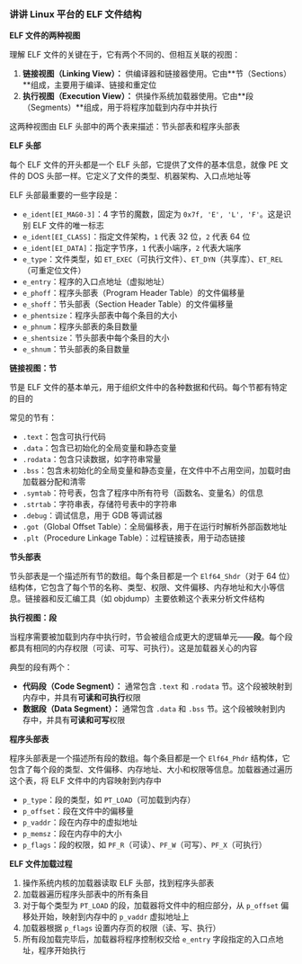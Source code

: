 ### 讲讲 Linux 平台的 ELF 文件结构

**ELF 文件的两种视图**

理解 ELF 文件的关键在于，它有两个不同的、但相互关联的视图：

1. **链接视图（Linking View）：** 供编译器和链接器使用。它由**节（Sections）**组成，主要用于编译、链接和重定位
2. **执行视图（Execution View）：** 供操作系统加载器使用。它由**段（Segments）**组成，用于将程序加载到内存中并执行

这两种视图由 ELF 头部中的两个表来描述：节头部表和程序头部表

**ELF 头部**

每个 ELF 文件的开头都是一个 ELF 头部，它提供了文件的基本信息，就像 PE 文件的 DOS 头部一样。它定义了文件的类型、机器架构、入口点地址等

ELF 头部最重要的一些字段是：

- `e_ident[EI_MAG0-3]`：4 字节的魔数，固定为 `0x7f, 'E', 'L', 'F'`。这是识别 ELF 文件的唯一标志
- `e_ident[EI_CLASS]`：指定文件架构，`1` 代表 32 位，`2` 代表 64 位
- `e_ident[EI_DATA]`：指定字节序，`1` 代表小端序，`2` 代表大端序
- `e_type`：文件类型，如 `ET_EXEC`（可执行文件）、`ET_DYN`（共享库）、`ET_REL`（可重定位文件）
- `e_entry`：程序的入口点地址（虚拟地址）
- `e_phoff`：程序头部表（Program Header Table）的文件偏移量
- `e_shoff`：节头部表（Section Header Table）的文件偏移量
- `e_phentsize`：程序头部表中每个条目的大小
- `e_phnum`：程序头部表的条目数量
- `e_shentsize`：节头部表中每个条目的大小
- `e_shnum`：节头部表的条目数量

**链接视图：节**

节是 ELF 文件的基本单元，用于组织文件中的各种数据和代码。每个节都有特定的目的

常见的节有：

- `.text`：包含可执行代码
- `.data`：包含已初始化的全局变量和静态变量
- `.rodata`：包含只读数据，如字符串常量
- `.bss`：包含未初始化的全局变量和静态变量，在文件中不占用空间，加载时由加载器分配和清零
- `.symtab`：符号表，包含了程序中所有符号（函数名、变量名）的信息
- `.strtab`：字符串表，存储符号表中的字符串
- `.debug`：调试信息，用于 GDB 等调试器
- `.got`（Global Offset Table）：全局偏移表，用于在运行时解析外部函数地址
- `.plt`（Procedure Linkage Table）：过程链接表，用于动态链接

**节头部表**

节头部表是一个描述所有节的数组。每个条目都是一个 `Elf64_Shdr`（对于 64 位）结构体，它包含了每个节的名称、类型、权限、文件偏移、内存地址和大小等信息。链接器和反汇编工具（如 objdump）主要依赖这个表来分析文件结构

**执行视图：段**

当程序需要被加载到内存中执行时，节会被组合成更大的逻辑单元——**段**。每个段都具有相同的内存权限（可读、可写、可执行）。这是加载器关心的内容

典型的段有两个：

- **代码段（Code Segment）：** 通常包含 `.text` 和 `.rodata` 节。这个段被映射到内存中，并具有**可读和可执行**权限
- **数据段（Data Segment）：** 通常包含 `.data` 和 `.bss` 节。这个段被映射到内存中，并具有**可读和可写**权限

**程序头部表**

程序头部表是一个描述所有段的数组。每个条目都是一个 `Elf64_Phdr` 结构体，它包含了每个段的类型、文件偏移、内存地址、大小和权限等信息。加载器通过遍历这个表，将 ELF 文件中的内容映射到内存中

- `p_type`：段的类型，如 `PT_LOAD`（可加载到内存）
- `p_offset`：段在文件中的偏移量
- `p_vaddr`：段在内存中的虚拟地址
- `p_memsz`：段在内存中的大小
- `p_flags`：段的权限，如 `PF_R`（可读）、`PF_W`（可写）、`PF_X`（可执行）

**ELF 文件加载过程**

1. 操作系统内核的加载器读取 ELF 头部，找到程序头部表
2. 加载器遍历程序头部表中的所有条目
3. 对于每个类型为 `PT_LOAD` 的段，加载器将文件中的相应部分，从 `p_offset` 偏移处开始，映射到内存中的 `p_vaddr` 虚拟地址上
4. 加载器根据 `p_flags` 设置内存页的权限（读、写、执行）
5. 所有段加载完毕后，加载器将程序控制权交给 `e_entry` 字段指定的入口点地址，程序开始执行